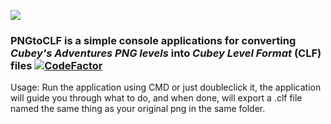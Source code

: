 ![](https://upload.hubza.co.uk/i/pngtoclfbanner.png)

### PNGtoCLF is a simple console applications for converting *Cubey's Adventures PNG levels* into *Cubey Level Format* (CLF) files [![CodeFactor](https://www.codefactor.io/repository/github/team-cubey/pngtoclf/badge)](https://www.codefactor.io/repository/github/team-cubey/pngtoclf)
Usage: Run the application using CMD or just doubleclick it, the application will guide you through what to do, and when done, will export a .clf file named the same thing as your original png in the same folder.
